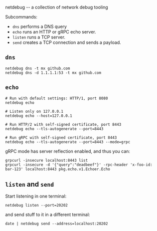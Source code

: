 netdebug -- a collection of network debug tooling

Subcommands:

  - `dns` performs a DNS query
  - `echo` runs an HTTP or gRPC echo server.
  - `listen` runs a TCP server.
  - `send` creates a TCP connection and sends a payload.

## `dns`

```
netdebug dns -t mx github.com
netdebug dns -d 1.1.1.1:53 -t mx github.com
```

## `echo`

```
# Run with default settings: HTTP/1, port 8080
netdebug echo

# Listen only on 127.0.0.1
netdebug echo --host=127.0.0.1

# Run HTTP/2 with self-signed certificate, port 8443
netdebug echo --tls-autogenerate --port=8443

# Run gRPC with self-signed certificate, port 8443
netdebug echo --tls-autogenerate --port=8443 --mode=grpc
```

gRPC mode has server reflection enabled, and thus you can:

```
grpcurl -insecure localhost:8443 list
grpcurl -insecure -d '{"query":"deadbeef"}' -rpc-header 'x-foo-id: bar-123' localhost:8443 pkg.echo.v1.Echoer.Echo
```

## `listen` and `send`

Start listening in one terminal:

```
netdebug listen --port=20202
```

and send stuff to it in a different terminal:

```
date | netdebug send --address=localhost:20202
```
